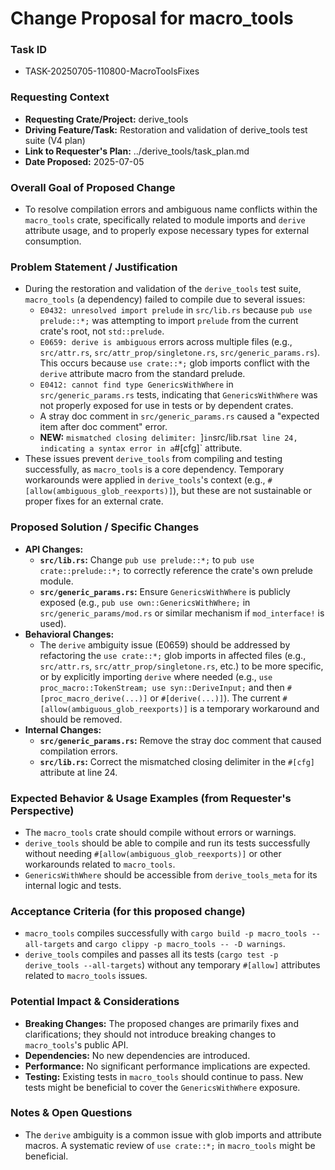 # Change Proposal for macro_tools

### Task ID
*   TASK-20250705-110800-MacroToolsFixes

### Requesting Context
*   **Requesting Crate/Project:** derive_tools
*   **Driving Feature/Task:** Restoration and validation of derive_tools test suite (V4 plan)
*   **Link to Requester's Plan:** ../derive_tools/task_plan.md
*   **Date Proposed:** 2025-07-05

### Overall Goal of Proposed Change
*   To resolve compilation errors and ambiguous name conflicts within the `macro_tools` crate, specifically related to module imports and `derive` attribute usage, and to properly expose necessary types for external consumption.

### Problem Statement / Justification
*   During the restoration and validation of the `derive_tools` test suite, `macro_tools` (a dependency) failed to compile due to several issues:
    *   `E0432: unresolved import prelude` in `src/lib.rs` because `pub use prelude::*;` was attempting to import `prelude` from the current crate's root, not `std::prelude`.
    *   `E0659: derive is ambiguous` errors across multiple files (e.g., `src/attr.rs`, `src/attr_prop/singletone.rs`, `src/generic_params.rs`). This occurs because `use crate::*;` glob imports conflict with the `derive` attribute macro from the standard prelude.
    *   `E0412: cannot find type GenericsWithWhere` in `src/generic_params.rs` tests, indicating that `GenericsWithWhere` was not properly exposed for use in tests or by dependent crates.
    *   A stray doc comment in `src/generic_params.rs` caused a "expected item after doc comment" error.
    *   **NEW:** `mismatched closing delimiter: `]` in `src/lib.rs` at line 24, indicating a syntax error in a `#[cfg]` attribute.
*   These issues prevent `derive_tools` from compiling and testing successfully, as `macro_tools` is a core dependency. Temporary workarounds were applied in `derive_tools`'s context (e.g., `#[allow(ambiguous_glob_reexports)]`), but these are not sustainable or proper fixes for an external crate.

### Proposed Solution / Specific Changes
*   **API Changes:**
    *   **`src/lib.rs`:** Change `pub use prelude::*;` to `pub use crate::prelude::*;` to correctly reference the crate's own prelude module.
    *   **`src/generic_params.rs`:** Ensure `GenericsWithWhere` is publicly exposed (e.g., `pub use own::GenericsWithWhere;` in `src/generic_params/mod.rs` or similar mechanism if `mod_interface!` is used).
*   **Behavioral Changes:**
    *   The `derive` ambiguity issue (E0659) should be addressed by refactoring the `use crate::*;` glob imports in affected files (e.g., `src/attr.rs`, `src/attr_prop/singletone.rs`, etc.) to be more specific, or by explicitly importing `derive` where needed (e.g., `use proc_macro::TokenStream; use syn::DeriveInput;` and then `#[proc_macro_derive(...)]` or `#[derive(...)]`). The current `#[allow(ambiguous_glob_reexports)]` is a temporary workaround and should be removed.
*   **Internal Changes:**
    *   **`src/generic_params.rs`:** Remove the stray doc comment that caused compilation errors.
    *   **`src/lib.rs`:** Correct the mismatched closing delimiter in the `#[cfg]` attribute at line 24.

### Expected Behavior & Usage Examples (from Requester's Perspective)
*   The `macro_tools` crate should compile without errors or warnings.
*   `derive_tools` should be able to compile and run its tests successfully without needing `#[allow(ambiguous_glob_reexports)]` or other workarounds related to `macro_tools`.
*   `GenericsWithWhere` should be accessible from `derive_tools_meta` for its internal logic and tests.

### Acceptance Criteria (for this proposed change)
*   `macro_tools` compiles successfully with `cargo build -p macro_tools --all-targets` and `cargo clippy -p macro_tools -- -D warnings`.
*   `derive_tools` compiles and passes all its tests (`cargo test -p derive_tools --all-targets`) without any temporary `#[allow]` attributes related to `macro_tools` issues.

### Potential Impact & Considerations
*   **Breaking Changes:** The proposed changes are primarily fixes and clarifications; they should not introduce breaking changes to `macro_tools`'s public API.
*   **Dependencies:** No new dependencies are introduced.
*   **Performance:** No significant performance implications are expected.
*   **Testing:** Existing tests in `macro_tools` should continue to pass. New tests might be beneficial to cover the `GenericsWithWhere` exposure.

### Notes & Open Questions
*   The `derive` ambiguity is a common issue with glob imports and attribute macros. A systematic review of `use crate::*;` in `macro_tools` might be beneficial.
